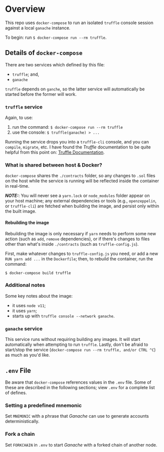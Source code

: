 # Overview

This repo uses `docker-compose` to run an isolated `truffle` console session against a local `ganache` instance.

To begin: run `$ docker-compose run --rm truffle`.

## Details of `docker-compose`

There are two services which defined by this file:

  - `truffle`; and,
  - `ganache`

`truffle` depends on `ganche`, so the latter service will automatically be started before the former will work.

### `truffle` service

Again, to use:

  1. run the command: `$ docker-compose run --rm truffle`
  2. use the console: `$ truffle(ganache) > ...`

Running the service drops you into a `truffle-cli` console, and you can `compile`, `migrate`, etc. I have found the _Truffle_ documentation to be quite helpful from this point on: [Truffle Documentation](https://www.trufflesuite.com/docs/truffle/getting-started/interacting-with-your-contracts).

### What is shared between host & Docker?

`docker-compose` shares the `./contracts` folder, so any changes to `.sol` files on the host while the service is running will be reflected inside the container in real-time.

_**NOTE:**_: You will never see a `yarn.lock` or `node_modules` folder appear on your host machine; any external dependencies or tools (e.g., `openzeppelin`, or `truffle-cli`) are fetched when building the image, and persist only within the built image.

#### Rebuilding the image

Rebuilding the image is only necessary if `yarn` needs to perform some new action (such as `add`, `remove` dependencies), 
or if there's changes to files other than what's inside `./contracts` (such as `truffle-config.js`).

First, make whatever changes to `truffle-config.js` you need, or add a new `RUN yarn add ...` in the `Dockerfile`; then, to rebuild the container, run the command:

`$ docker-compose build truffle`

### Additional notes

Some key notes about the image:
  - it uses `node v11`;
  - it uses `yarn`;
  - starts up with `truffle console --network ganache`.

### `ganache` service

This service runs without requiring building any images. It will start automatically when attempting to run `truffle`. Lastly, don't be afraid to start/stop the service (`docker-compose run --rm truffle, and/or CTRL ^C`) as much as you'd like.

## `.env`  File

Be aware that `docker-compose` references values in the `.env` file. Some of these are described in the following sections; view `.env` for a complete list of defines.

### Setting a predefined mnemonic
Set `MNEMONIC` with a phrase that _Ganache_ can use to generate accounts deterministically.

### Fork a chain
Set `FORKCHAIN` in `.env` to start _Ganache_ with a forked chain of another node.
